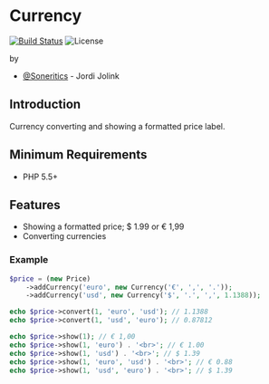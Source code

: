 # Currency #

[![Build Status](https://api.travis-ci.org/Soneritics/Currency.svg?branch=master)](https://travis-ci.org/Soneritics/Currency)
![License](http://img.shields.io/badge/license-MIT-green.svg)

by
* [@Soneritics](https://github.com/Soneritics) - Jordi Jolink


## Introduction ##
Currency converting and showing a formatted price label.

## Minimum Requirements ##

- PHP 5.5+

## Features ##

- Showing a formatted price; $ 1.99 or € 1,99
- Converting currencies

### Example ###

```php
$price = (new Price)
    ->addCurrency('euro', new Currency('€', ',', '.'));
    ->addCurrency('usd', new Currency('$', '.', ',', 1.1388));

echo $price->convert(1, 'euro', 'usd'); // 1.1388
echo $price->convert(1, 'usd', 'euro'); // 0.87812

echo $price->show(1); // € 1,00
echo $price->show(1, 'euro') . '<br>'; // € 1.00
echo $price->show(1, 'usd') . '<br>'; // $ 1.39
echo $price->show(1, 'euro', 'usd') . '<br>'; // € 0.88
echo $price->show(1, 'usd', 'euro') . '<br>'; // $ 1.39
```
